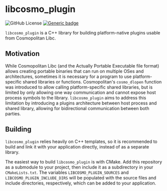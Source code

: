 # libcosmo_plugin

![GitHub License](https://img.shields.io/github/license/bjia56/libcosmo_plugin)
[![Generic badge](https://img.shields.io/badge/C++-20-blue.svg)](https://shields.io/) 

`libcosmo_plugin` is a C++ library for building platform-native plugins usable from Cosmopolitan Libc.

## Motivation

While Cosmopolitan Libc (and the Actually Portable Executable file format) allows creating portable binaries that can run on multiple OSes and architectures, sometimes it is necessary for a program to use platform-specific shared libraries or functions. Cosmopolitan's `cosmo_dlopen` function was introduced to allow calling platform-specific shared libraries, but is limited by only allowing one way communication and cannot expose host process symbols to the library. `libcosmo_plugin` aims to address this limitation by introducing a plugins architecture between host process and shared library, allowing for bidirectional communication between both parties.

## Building

`libcosmo_plugin` relies heavily on C++ templates, so it is recommended to build and link it with your application directly, instead of as a separate library.

The easiest way to build `libcosmo_plugin` is with CMake. Add this repository as a submodule to your project, then include it as a subdirectory in your `CMakeLists.txt`. The variables `LIBCOSMO_PLUGIN_SOURCES` and `LIBCOSMO_PLUGIN_INCLUDE_DIRS` will be populated with the source files and include directories, respectively, which can be added to your application.
